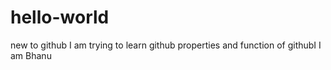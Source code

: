 # hello-world
new to github
I am trying to learn github properties and function of githubI 
I am Bhanu
